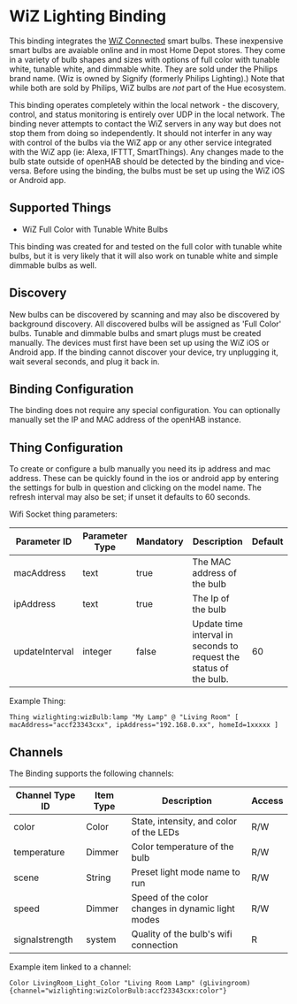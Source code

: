 # WiZ Lighting Binding

This binding integrates the [WiZ Connected](https://www.wizconnected.com/en-US/) smart bulbs.
These inexpensive smart bulbs are avaiable online and in most Home Depot stores.
They come in a variety of bulb shapes and sizes with options of full color with tunable white, tunable white, and dimmable white.
They are sold under the Philips brand name.  (Wiz is owned by Signify (formerly Philips Lighting).)
Note that while both are sold by Philips, WiZ bulbs are _not_ part of the Hue ecosystem.

This binding operates completely within the local network - the discovery, control, and status monitoring is entirely over UDP in the local network.
The binding never attempts to contact the WiZ servers in any way but does not stop them from doing so independently.
It should not interfer in any way with control of the bulbs via the WiZ app or any other service integrated with the WiZ app (ie: Alexa, IFTTT, SmartThings).
Any changes made to the bulb state outside of openHAB should be detected by the binding and vice-versa.
Before using the binding, the bulbs must be set up using the WiZ iOS or Android app.


## Supported Things

- WiZ Full Color with Tunable White Bulbs

This binding was created for and tested on the full color with tunable white bulbs, but it is very likely that it will also work on tunable white and simple dimmable bulbs as well.


## Discovery

New bulbs can be discovered by scanning and may also be discovered by background discovery.
All discovered bulbs will be assigned as 'Full Color' bulbs.
Tunable and dimmable bulbs and smart plugs must be created manually.
The devices must first have been set up using the WiZ iOS or Android app.
If the binding cannot discover your device, try unplugging it, wait several seconds, and plug it back in.

## Binding Configuration

The binding does not require any special configuration.
You can optionally manually set the IP and MAC address of the openHAB instance.

## Thing Configuration

To create or configure a bulb manually you need its ip address and mac address.
These can be quickly found in the ios or android app by entering the settings for bulb in question and clicking on the model name.
The refresh interval may also be set; if unset it defaults to 60 seconds.

Wifi Socket thing parameters:

| Parameter ID | Parameter Type | Mandatory | Description | Default |
|--------------|----------------|------|------------------|-----|
| macAddress | text | true | The MAC address of the bulb |  |
| ipAddress | text | true | The Ip of the bulb |  |
| updateInterval | integer | false | Update time interval in seconds to request the status of the bulb. | 60 |


Example Thing:

```
Thing wizlighting:wizBulb:lamp "My Lamp" @ "Living Room" [ macAddress="accf23343cxx", ipAddress="192.168.0.xx", homeId=1xxxxx ]
```

## Channels

The Binding supports the following channels:

| Channel Type ID | Item Type | Description                                          | Access |
|-----------------|-----------|------------------------------------------------------|--------|
| color           | Color     | State, intensity, and color of the LEDs              | R/W    |
| temperature     | Dimmer    | Color temperature of the bulb                        | R/W    |
| scene           | String    | Preset light mode name to run                        | R/W    |
| speed           | Dimmer    | Speed of the color changes in dynamic light modes    | R/W    |
| signalstrength  | system    | Quality of the bulb's wifi connection                | R      |

Example item linked to a channel:

```
Color LivingRoom_Light_Color "Living Room Lamp" (gLivingroom) {channel="wizlighting:wizColorBulb:accf23343cxx:color"}
```
